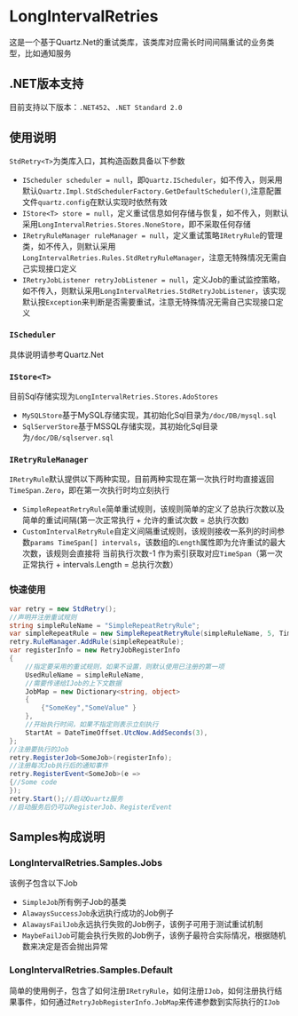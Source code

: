 # LongIntervalRetries
这是一个基于Quartz.Net的重试类库，该类库对应需长时间间隔重试的业务类型，比如通知服务

## .NET版本支持
目前支持以下版本：`.NET452`、`.NET Standard 2.0`

## 使用说明
`StdRetry<T>`为类库入口，其构造函数具备以下参数   
* `IScheduler scheduler = null`，即`Quartz.IScheduler`，如不传入，则采用默认`Quartz.Impl.StdSchedulerFactory.GetDefaultScheduler()`,注意配置文件`quartz.config`在默认实现时依然有效
* `IStore<T> store = null`，定义重试信息如何存储与恢复，如不传入，则默认采用`LongIntervalRetries.Stores.NoneStore`，即不采取任何存储
* `IRetryRuleManager ruleManager = null`，定义重试策略`IRetryRule`的管理类，如不传入，则默认采用`LongIntervalRetries.Rules.StdRetryRuleManager`，注意无特殊情况无需自己实现接口定义
* `IRetryJobListener retryJobListener = null`，定义Job的重试监控策略，如不传入，则默认采用`LongIntervalRetries.StdRetryJobListener`，该实现默认按`Exception`来判断是否需要重试，注意无特殊情况无需自己实现接口定义

### `IScheduler`
具体说明请参考Quartz.Net

### `IStore<T>`
目前Sql存储实现为`LongIntervalRetries.Stores.AdoStores`
* `MySQLStore`基于MySQL存储实现，其初始化Sql目录为`/doc/DB/mysql.sql`
* `SqlServerStore`基于MSSQL存储实现，其初始化Sql目录为`/doc/DB/sqlserver.sql`

### `IRetryRuleManager`
`IRetryRule`默认提供以下两种实现，目前两种实现在第一次执行时均直接返回 `TimeSpan.Zero`，即在第一次执行时均立刻执行
* `SimpleRepeatRetryRule`简单重试规则，该规则简单的定义了总执行次数以及简单的重试间隔(第一次正常执行 + 允许的重试次数 = 总执行次数)
* `CustomIntervalRetryRule`自定义间隔重试规则，该规则接收一系列的时间参数`params TimeSpan[] intervals`，该数组的`Length`属性即为允许重试的最大次数，该规则会直接将 当前执行次数-1 作为索引获取对应`TimeSpan`（第一次正常执行 + intervals.Length = 总执行次数）

### 快速使用
```csharp
var retry = new StdRetry();
//声明并注册重试规则
string simpleRuleName = "SimpleRepeatRetryRule";
var simpleRepeatRule = new SimpleRepeatRetryRule(simpleRuleName, 5, TimeSpan.FromSeconds(2));
retry.RuleManager.AddRule(simpleRepeatRule);
var registerInfo = new RetryJobRegisterInfo
{
    //指定要采用的重试规则，如果不设置，则默认使用已注册的第一项
    UsedRuleName = simpleRuleName,
    //需要传递给IJob的上下文数据
    JobMap = new Dictionary<string, object>
    {
        {"SomeKey","SomeValue" }
    },
    //开始执行时间，如果不指定则表示立刻执行
    StartAt = DateTimeOffset.UtcNow.AddSeconds(3),
};
//注册要执行的Job
retry.RegisterJob<SomeJob>(registerInfo);
//注册每次Job执行后的通知事件
retry.RegisterEvent<SomeJob>(e =>
{//Some code
});
retry.Start();//启动Quartz服务
//启动服务后仍可以RegisterJob、RegisterEvent
```

## Samples构成说明
### LongIntervalRetries.Samples.Jobs
该例子包含以下Job
* `SimpleJob`所有例子Job的基类
* `AlawaysSuccessJob`永远执行成功的Job例子
* `AlawaysFailJob`永远执行失败的Job例子，该例子可用于测试重试机制
* `MaybeFailJob`可能会执行失败的Job例子，该例子最符合实际情况，根据随机数来决定是否会抛出异常

### LongIntervalRetries.Samples.Default
简单的使用例子，包含了如何注册`IRetryRule`，如何注册`IJob`，如何注册执行结果事件，如何通过`RetryJobRegisterInfo.JobMap`来传递参数到实际执行的`IJob`
